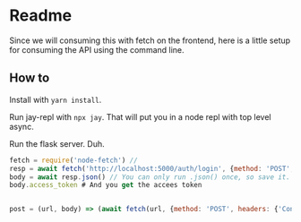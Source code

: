# Readme

Since we will consuming this with fetch on the frontend, here is a little setup
for consuming the API using the command line.

## How to

Install with `yarn install`.

Run jay-repl with `npx jay`. That will put you in a node repl with top level
async.

Run the flask server. Duh.

```javascript
fetch = require('node-fetch') // 
resp = await fetch('http://localhost:5000/auth/login', {method: 'POST', headers: {'Content-Type': 'application/json'}, body: JSON.stringify({email: "james@jamesliu.cc", password: "um..."})}) 
body = await resp.json() // You can only run .json() once, so save it. Coroutines. 🙄
body.access_token # And you get the accees token


post = (url, body) => (await fetch(url, {method: 'POST', headers: {'Content-Type': 'application/json'}, body: JSON.stringify(body)}))

```